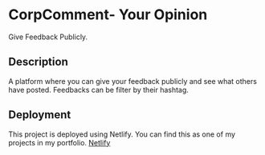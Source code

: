 # CorpComment- Your Opinion

Give Feedback Publicly.

## Description

A platform where you can give your feedback publicly and see what others have posted.
Feedbacks can be filter by their hashtag.

## Deployment

This project is deployed using Netlify. You can find this as one of my projects in my portfolio.
[Netlify](https://corpcomment-swapnil.netlify.app "CorpComment")

